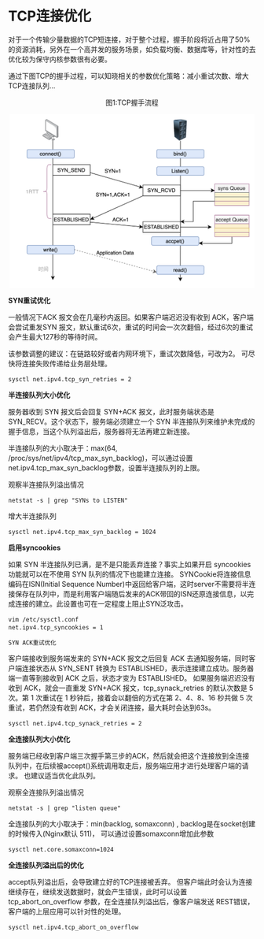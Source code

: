 # TCP连接优化

对于一个传输少量数据的TCP短连接，对于整个过程，握手阶段将近占用了50%的资源消耗，另外在一个高并发的服务场景，如负载均衡、数据库等，针对性的去优化较为保守内核参数很有必要。

通过下图TCP的握手过程，可以知晓相关的参数优化策略：减小重试次数、增大TCP连接队列...

<div  align="center">
	<p>图1:TCP握手流程</p>
	<img src="/assets/tcp握手.jpg" width = "500" alt="图片名称" align=center />
</div>



**SYN重试优化**

一般情况下ACK 报文会在几毫秒内返回。如果客户端迟迟没有收到 ACK，客户端会尝试重发SYN 报文，默认重试6次，重试的时间会一次次翻倍，经过6次的重试会产生最大127秒的等待时间。

该参数调整的建议：在链路较好或者内网环境下，重试次数降低，可改为2。 可尽快将连接失败传递给业务层处理。

```
sysctl net.ipv4.tcp_syn_retries = 2 

```

**半连接队列大小优化**


服务器收到 SYN 报文后会回复 SYN+ACK 报文，此时服务端状态是 SYN_RECV。这个状态下，服务端必须建立一个 SYN 半连接队列来维护未完成的握手信息，当这个队列溢出后，服务器将无法再建立新连接。


半连接队列的大小取决于：max(64, /proc/sys/net/ipv4/tcp_max_syn_backlog)，可以通过设置net.ipv4.tcp_max_syn_backlog参数，设置半连接队列的上限。

观察半连接队列溢出情况

```
netstat -s | grep "SYNs to LISTEN"

```

增大半连接队列
```
sysctl net.ipv4.tcp_max_syn_backlog = 1024

```

**启用syncookies**

如果 SYN 半连接队列已满，是不是只能丢弃连接？事实上如果开启 syncookies 功能就可以在不使用 SYN 队列的情况下也能建立连接。
SYNCookie将连接信息编码在ISN(Initial Sequence Number)中返回给客户端，这时server不需要将半连接保存在队列中，而是利用客户端随后发来的ACK带回的ISN还原连接信息，以完成连接的建立。此设置也可在一定程度上阻止SYN泛攻击。

```
vim /etc/sysctl.conf
net.ipv4.tcp_syncookies = 1
```


```SYN ACK重试优化```

客户端接收到服务端发来的 SYN+ACK 报文之后回复 ACK 去通知服务端，同时客户端连接状态从 SYN_SENT 转换为 ESTABLISHED，表示连接建立成功。服务器端一直等到接收到 ACK 之后，状态才变为 ESTABLISHED。
如果服务端迟迟没有收到 ACK，就会一直重发 SYN+ACK 报文，tcp_synack_retries 的默认次数是 5 次。第 1 次重试在 1 秒钟后，接着会以翻倍的方式在第 2、4、8、16 秒共做 5 次重试，若仍然没有收到 ACK，才会关闭连接，最大耗时会达到63s。

```
sysctl net.ipv4.tcp_synack_retries = 2 

```

**全连接队列大小优化**

服务端已经收到客户端三次握手第三步的ACK，然后就会把这个连接放到全连接队列中，在后续被accept()系统调用取走后，服务端应用才进行处理客户端的请求。
也建议适当优化此队列。

观察全连接队列溢出情况
```
netstat -s | grep "listen queue"
```

全连接队列的大小取决于：min(backlog, somaxconn) , backlog是在socket创建的时候传入(Nginx默认 511)，
可以通过设置somaxconn增加此参数

```
sysctl net.core.somaxconn=1024
```

**全连接队列溢出后的优化**

accept队列溢出后，会导致建立好的TCP连接被丢弃。
但客户端此时会认为连接继续存在，继续发送数据时，就会产生错误，此时可以设置 tcp_abort_on_overflow 参数，在全连接队列溢出后，像客户端发送 REST错误，
客户端的上层应用可以针对性的处理。

```
sysctl net.ipv4.tcp_abort_on_overflow
```


